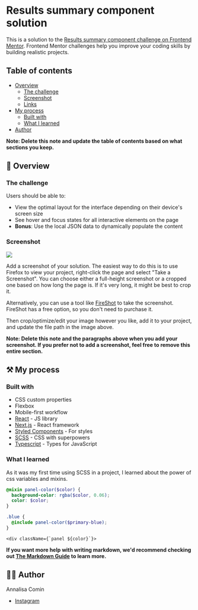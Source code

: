 # Results summary component solution

This is a solution to the [Results summary component challenge on Frontend Mentor](https://www.frontendmentor.io/challenges/results-summary-component-CE_K6s0maV). Frontend Mentor challenges help you improve your coding skills by building realistic projects.

## Table of contents

- [Overview](#overview)
  - [The challenge](#the-challenge)
  - [Screenshot](#screenshot)
  - [Links](#links)
- [My process](#my-process)
  - [Built with](#built-with)
  - [What I learned](#what-i-learned)
- [Author](#author)

**Note: Delete this note and update the table of contents based on what sections you keep.**

## 📖 Overview

### The challenge

Users should be able to:

- View the optimal layout for the interface depending on their device's screen size
- See hover and focus states for all interactive elements on the page
- **Bonus**: Use the local JSON data to dynamically populate the content

### Screenshot

![](./screenshot.jpg)

Add a screenshot of your solution. The easiest way to do this is to use Firefox to view your project, right-click the page and select "Take a Screenshot". You can choose either a full-height screenshot or a cropped one based on how long the page is. If it's very long, it might be best to crop it.

Alternatively, you can use a tool like [FireShot](https://getfireshot.com/) to take the screenshot. FireShot has a free option, so you don't need to purchase it.

Then crop/optimize/edit your image however you like, add it to your project, and update the file path in the image above.

**Note: Delete this note and the paragraphs above when you add your screenshot. If you prefer not to add a screenshot, feel free to remove this entire section.**

## ⚒️ My process

### Built with

- CSS custom properties
- Flexbox
- Mobile-first workflow
- [React](https://reactjs.org/) - JS library
- [Next.js](https://nextjs.org/) - React framework
- [Styled Components](https://styled-components.com/) - For styles
- [SCSS](https://sass-lang.com/) - CSS with superpowers
- [Typescript](https://www.typescriptlang.org/) - Types for JavaScript

### What I learned

As it was my first time using SCSS in a project, I learned about the power of css variables and mixins.

```scss
@mixin panel-color($color) {
  background-color: rgba($color, 0.06);
  color: $color;
}

.blue {
  @include panel-color($primary-blue);
}
```

```tsx
<div className={`panel ${color}`}>
```

**If you want more help with writing markdown, we'd recommend checking out [The Markdown Guide](https://www.markdownguide.org/) to learn more.**

## 👩‍💻 Author

Annalisa Comin

- [Instagram](https://www.instagram.com/annalisa_comin/)
